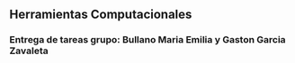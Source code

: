 ## Herramientas Computacionales

### Entrega de tareas grupo: Bullano Maria Emilia y Gaston Garcia Zavaleta
